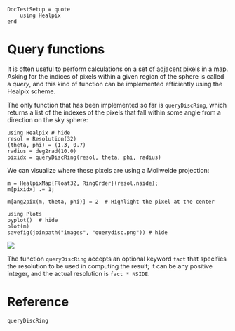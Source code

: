 ```@meta
DocTestSetup = quote
    using Healpix
end
```

# Query functions

It is often useful to perform calculations on a set of adjacent pixels
in a map. Asking for the indices of pixels within a given region of
the sphere is called a *query*, and this kind of function can be
implemented efficiently using the Healpix scheme.

The only function that has been implemented so far is `queryDiscRing`,
which returns a list of the indexes of the pixels that fall within
some angle from a direction on the sky sphere:

```@example querydiscexample
using Healpix # hide
resol = Resolution(32)
(theta, phi) = (1.3, 0.7)
radius = deg2rad(10.0)
pixidx = queryDiscRing(resol, theta, phi, radius)
```

We can visualize where these pixels are using a Mollweide projection:

```@example querydiscexample
m = HealpixMap{Float32, RingOrder}(resol.nside);
m[pixidx] .= 1;

m[ang2pix(m, theta, phi)] = 2  # Highlight the pixel at the center

using Plots
pyplot()  # hide
plot(m)
savefig(joinpath("images", "querydisc.png")) # hide
```
![](images/querydisc.png)

The function `queryDiscRing` accepts an optional keyword `fact` that
specifies the resolution to be used in computing the result; it can be
any positive integer, and the actual resolution is `fact * NSIDE`.

# Reference

```@docs
queryDiscRing
```
